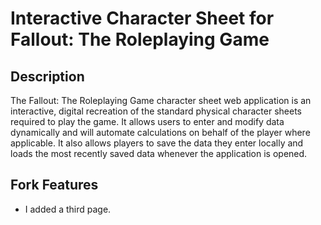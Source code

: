 # Interactive Character Sheet for Fallout: The Roleplaying Game

## Description
The Fallout: The Roleplaying Game character sheet web application is an interactive, digital recreation of the standard physical character sheets required to play the game. It allows users to enter and modify data dynamically and will automate calculations on behalf of the player where applicable. It also allows players to save the data they enter locally and loads the most recently saved data whenever the application is opened.

## Fork Features
- I added a third page.
